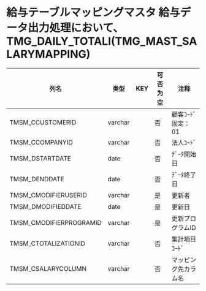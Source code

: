 # 給与テーブルマッピングマスタ                給与データ出力処理において、TMG_DAILY_TOTALI(TMG_MAST_SALARYMAPPING)
| 列名   | 类型   | KEY  | 可否为空 | 注释   |
| ---- | ---- | ---- | ---- | ---- |
|TMSM_CCUSTOMERID|varchar||否|顧客ｺｰﾄﾞ                        固定：01                                                       |
|TMSM_CCOMPANYID|varchar||否|法人ｺｰﾄﾞ                                                                                    |
|TMSM_DSTARTDATE|date||否|ﾃﾞｰﾀ開始日                                                                                   |
|TMSM_DENDDATE|date||否|ﾃﾞｰﾀ終了日                                                                                   |
|TMSM_CMODIFIERUSERID|varchar||是|更新者                                                                                       |
|TMSM_DMODIFIEDDATE|date||是|更新日                                                                                       |
|TMSM_CMODIFIERPROGRAMID|varchar||是|更新プログラムID                                                                                 |
|TMSM_CTOTALIZATIONID|varchar||否|集計項目ｺｰﾄﾞ                                                                                  |
|TMSM_CSALARYCOLUMN|varchar||否|マッピング先カラム名                                                                                |
